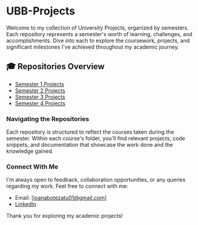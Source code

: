 # UBB-Projects

Welcome to my collection of University Projects, organized by semesters. Each repository represents a semester's worth of learning, challenges, and accomplishments. Dive into each to explore the coursework, projects, and significant milestones I've achieved throughout my academic journey.

## 🎓 Repositories Overview

- [Semester 1 Projects](https://github.com/IoanaBotezatu01/Semester-1)
- [Semester 2 Projects](https://github.com/IoanaBotezatu01/Semester-2)
- [Semester 3 Projects](https://github.com/IoanaBotezatu01/Semester-3)
- [Semester 4 Projects](https://github.com/IoanaBotezatu01/Semester-4)


### Navigating the Repositories

Each repository is structured to reflect the courses taken during the semester. Within each course's folder, you'll find relevant projects, code snippets, and documentation that showcase the work done and the knowledge gained.

### Connect With Me

I'm always open to feedback, collaboration opportunities, or any queries regarding my work. Feel free to connect with me:

- Email: [ioanabotezatu01@gmail.com]
- [LinkedIn](https://www.linkedin.com/in/ioana-botezatu-4854a42b9/)

Thank you for exploring my academic projects!
